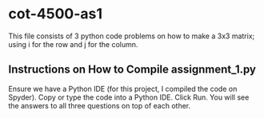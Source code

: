 # cot-4500-as1
This file consists of 3 python code problems on how to make a 3x3 matrix; using i for the row and j for the column.

## Instructions on How to Compile assignment_1.py
Ensure we have a Python IDE (for this project, I compiled the code on Spyder). 
Copy or type the code into a Python IDE. 
Click Run. 
You will see the answers to all three questions on top of each other.
